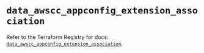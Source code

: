 # `data_awscc_appconfig_extension_association`

Refer to the Terraform Registry for docs: [`data_awscc_appconfig_extension_association`](https://registry.terraform.io/providers/hashicorp/awscc/0.70.0/docs/data-sources/appconfig_extension_association).
